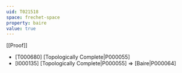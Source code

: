 ```yaml
---
uid: T021518
space: frechet-space
property: baire
value: true
---
```

[[Proof]]

* [T000680] [Topologically Complete|P000055]
* [I000135] [Topologically Complete|P000055] => [Baire|P000064]

